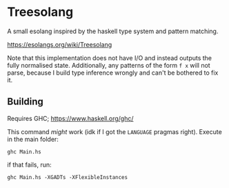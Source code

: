 # Treesolang
A small esolang inspired by the haskell type system and pattern matching.

https://esolangs.org/wiki/Treesolang

Note that this implementation does not have I/O and instead outputs the fully normalised state. Additionally, any patterns of the form `f x` will not parse, because I build type inference wrongly and can't be bothered to fix it.

## Building
Requires GHC; https://www.haskell.org/ghc/

This command *might* work (idk if I got the `LANGUAGE` pragmas right). Execute in the main folder:
```
ghc Main.hs
```
if that fails, run:
```
ghc Main.hs -XGADTs -XFlexibleInstances
```
